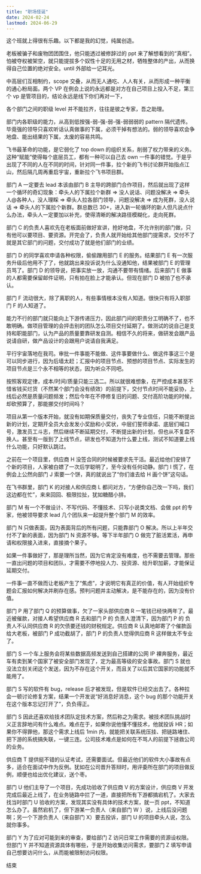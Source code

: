 ```yaml
---
title: "职场怪诞"
date: 2024-02-24
lastmod: 2024-06-29
---
```


这个班就上得很有乐趣。以下都是我的幻觉，纯属创造。

老板被骗子和废物团团围住，他只能透过被修辞过的 ppt 来了解想看到的“真相”。怕被夺权被架空，就只能提拔多个奴性十足的无用之材，牺牲整体的产出，从而换得自己位置的绝对安全。until 外部给一记耳光。

中高层们互相制约，scope 交叠，从而无人通吃、人人有关，从而形成一种平衡的通心粉局面。两个 VP 在例会上说的永远都是对方在自己项目上投入不足，第三个 vp 是管项目的，结论永远是线下你们再对一下，

各个部门之间的职级 level 并不能拉齐，往往是彼之专家，吾之助理。

部门内各职级的能力，从高到低按强-弱-强-弱-强-弱弱弱的 pattern 隔代遗传。毕竟强的领导只喜欢听话认真做事的下属，必须干掉有想法的。弱的领导喜欢会争地盘、能出结果的下属，太废的容易共鸣。

飞书最革命的功能，是它弱化了 top down 的组织关系，削弱了权力带来的义务。这种“赋能”使得每个底层员工，都有一种可以自己去 own 一件事的错觉。于是乎出现了不同的人在不同的时间，针对同一件事，拉个新的飞书讨论群开始指点江山，然后隔几周再重启宇宙，重新拉个飞书项目群。

部门 A 一定要去 lead 本该由部门 B 主导的跨部门合作项目，然后就出现了这样一个循环的奇幻现象：牵头人的下属拉个新群 => 没人说话、问题没解决 => 牵头人@各种人，没人理睬 => 牵头人拉各部门领导，问题没解决 => 成为死群，没人说话 => 牵头人的下属拉个新群。群总数已 30+，进入新一轮循环的新人但凡说点什么办法，牵头人一定要加以补充，使得清晰的解决路径模糊化，走向死群。

部门 C 的负责人喜欢先在老板面前做好宣讲，抢好地盘，不允许别的部门做，只有他可以要项目、要资源。开完会了，负责人就开始给其他部门提需求，交付不了就是其它部门的问题，交付成功了就是他们部门的业绩。

部门 D 的同学喜欢申请各种权限，偷偷蹭用部门 E 的服务。结果部门 E 有一次服务升级后他用不了了，他就跳出来投诉说为什么没通知他，结果被部门 E 的管理员骂了。部门 D 的领导说，把事实放一放，沟通不要带有情绪。后来部门 E 做事的人都需要保留邮件证明，只有拍在脸上才能承认。但现在部门 D 被拍了也不承认。

部门 F 流动很大，除了离职的人，有些事情根本没有人知道。很快只有将入职部门 F 的人知道了。

能力不行的部门就只能向上下游传递压力，因此部门间的职责分工明确不了，也不敢明确。做项目管理的会抨击别的团队怎么项目交付延期了。做测试的说自己是支持和职能部门，认为产品的质量要靠研发自测。相信不久的将来，做研发会跟产品说请自研，做产品设计的会跟用户说请自我满足。

平行宇宙落地在我司。审批一件事能不能做、这件事要做什么、做这件事这三个是可以同步进行，因为后墙太赶；汇报中的项目节点、预想的项目节点、实际发生的项目节点是三个永不相等的状态，因为听众不同吧。

按照客观定律，成本/时间/质量只能三选二。所以就很难想象，在严控成本甚至不惜省钱买烂货（不然某个部门会没有绩效）的前提下，交付节点时间不能妥协，上线后必然是质量问题频发；然后今年在不停修复旧的问题、交付高阶功能的时候，却砍预算了，那能挪交付时间吗？

项目从第一个版本开始，就没有如期保质量交付，丧失了专业信任，只能不断提出新的计划，定期开全员大会发发小奖励和小奖状，中层们誓师承诺、底层们喊口号，激发员工斗志，然后继续不断延期交付，不断提出新的计划，但也从不复盘不换人。甚至有一版到了上线节点，研发也不知道为什么要上线，测试不知道要上线什么功能，只好默认跳过。

之前在一个项目里，供应商 H 没签合同的时候被要求先干活。最近给他们安排了个新的项目，人家被白嫖了一次后学聪明了，至今没有任何动静。部门 I 慌了，在例会上公然向部门 J 索要一个饼，真的就说出了“你们谁去给 H 画个饼”这句话。

在飞书群里，部门 K 的对接人和供应商 L 都问对方，“方便你自己改一下吗，我们这边都在忙”，来来回回、极限拉扯，犹如糖醋小排。

部门 M 有一个不做设计、不写代码、不懂技术、只写小说类文档、会做 ppt 的专家，他被领导要求 lead 几个团队来一起提升整个部门 M 的效率。

部门 N 只做表面，因为表面背后的所有问题，只能靠部门 O 解决。所以上半年交付不了新的表面，因为部门 N 资源不够。等下半年部门 O 做完了脏活累活，再申请和权限接入进来，直接摘个果子。

如果一件事做好了，那是理所当然，因为它肯定没有难度，也不需要去管理。那些一直出问题的项目和团队，才需要不停地投人力、投资源、给升职加薪，才能保证延期交付。

一件事一直不做而让老板产生了“焦虑”，才说明它有真正的价值，有人开始组织专题会汇报如何解决并刷存在感。预判问题并主动解决，是不能存在的，因为没有价值。

部门 P 用了部门 Q 的预算做事，欠了一家头部供应商 R 一笔钱已经快两年了。最近被催款，对接人希望供应商 R 去和部门 P 的 负责人澄清下，因为部门 P 的 负责人不认同供应商 R 的欠债要还钱的财税规定。供应商 R 认真地邮寄了个催款函给大老板，被部门 P 成功截胡了，部门 P 的负责人觉得供应商 R 这样做太不专业了。

部门 S 一个车上服务会将某些数据高频发送到自己搭建的公网 IP 裸奔服务，最近车有卖到某个国家了被安全部门发现了，定为最高等级的安全事故。部门 S 就也没法立刻关闭这个发送，因为不存在这个开关，而且关了以后其它国家的功能就不能用了。

部门 S 写的软件有 bug，release 后才被发现，但是软件已经交出去了。各种拉会一顿讨论修复方案，结果一个开发说“好消息好消息，这个 bug 的那个功能开关在这个版本忘记打开了”，负负得正。

部门 S 因此还喜欢给技术团队定技术方案，然后称之为需求。被技术团队挑战时义正言辞地问有什么难点。难点在于，如果你说他懂不懂技术，他就投诉 HR；如果你不得罪他，那这个需求上线后 1min 内，就能把关联系统压挂、把链路堵住、把下游的系统搞失联，一键三连。公司技术难点是如何在不骂人的前提下拯救公司的业务。

供应商 T 提供挺不错的认证考试，还需要面试。但最近他们的软件大小事故有点多，适合在面试中作为反例。犹如在公司晋升答辩时，用评委所在部门的项目做反例，顺便也给出优化建议，送个枣。

部门 U 他们主导了一个项目，先成功验收了供应商 V 的方案设计，供应商 V 开发完成后最近上线了，在业务链路中拦了一道，直接把所有下游都搞宕机了。大家去找当时部门 U 验收的方案，发现其实没有具体的技术方案，就一页 ppt，不知道怎么办了。虽然宕机了，但下游某一负责人（来自部门 W ）说，上线后没问题啊；另一个下游负责人（来自部门 X）要去投诉，部门 U 的项目牵头人说，怎么就你事多。

部门 Y 为了应对可能到来的审查，要给部门 Z 访问日常工作需要的资源设权限。但部门 Y 并不知道资源具体有哪些，于是开始收集访问需求，要部门 Z 填写申请自己想要访问什么，从而能被限制访问权限。

结束
